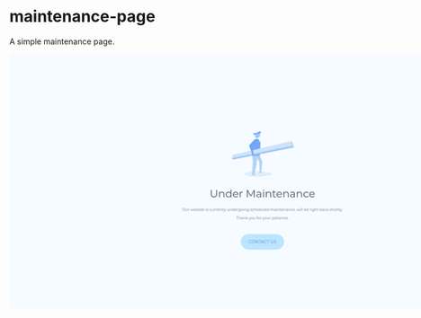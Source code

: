 # maintenance-page
A simple maintenance page.


<p align="center">
  <img src="screenshot.jpg" style="max-width:900px;">
</p>